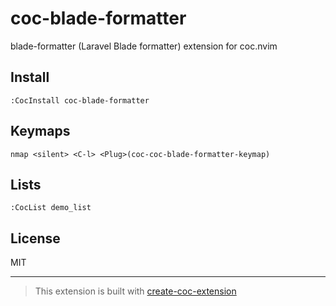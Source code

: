 # coc-blade-formatter

blade-formatter (Laravel Blade formatter) extension for coc.nvim

## Install

`:CocInstall coc-blade-formatter`

## Keymaps

`nmap <silent> <C-l> <Plug>(coc-coc-blade-formatter-keymap)`

## Lists

`:CocList demo_list`

## License

MIT

---

> This extension is built with [create-coc-extension](https://github.com/fannheyward/create-coc-extension)
